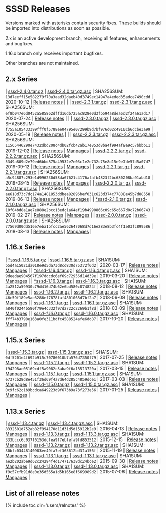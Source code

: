 # SSSD Releases

Versions marked with asterisks contain security fixes. These builds should be imported into distributions as soon as possible.

2.x is an active development branch, receiving all features, enhancements and bugfixes.

1.16.x branch only receives important bugfixes.

Other branches are not maintained.

## 2.x Series

| [sssd-2.4.0.tar.gz](https://github.com/SSSD/sssd/releases/download/sssd-2_4_0/sssd-2.4.0.tar.gz)   | [sssd-2.4.0.tar.gz.asc](https://github.com/SSSD/sssd/releases/download/sssd-2_4_0/sssd-2.4.0.tar.gz.asc) | SHA256SUM: `13d7eeff15e582279f70a3aad32daeb40d3749ec14947a4eded35adce7490cdd` | 2020-10-12 | [Release notes](relnotes/notes_2_4_0) | |
| [sssd-2.3.1.tar.gz](https://github.com/SSSD/sssd/releases/download/sssd-2_3_1/sssd-2.3.1.tar.gz)   | [sssd-2.3.1.tar.gz.asc](https://github.com/SSSD/sssd/releases/download/sssd-2_3_1/sssd-2.3.1.tar.gz.asc) | SHA256SUM: `ef8b047e6d0452a585862dffd16db725ac828e0d3fb594a8dea6d2f24a61ad17` | 2020-07-24 | [Release notes](relnotes/notes_2_3_1) | |
| [sssd-2.3.0.tar.gz](https://github.com/SSSD/sssd/releases/download/sssd-2_3_0/sssd-2.3.0.tar.gz)   | [sssd-2.3.0.tar.gz.asc](https://github.com/SSSD/sssd/releases/download/sssd-2_3_0/sssd-2.3.0.tar.gz.asc) | SHA256SUM: `f755a105433399fff0f5788ee04795e07299b9d7bf976d02c4910cb6dcbe3a99` | 2020-05-19 | [Release notes](relnotes/notes_2_3_0) | |
| [sssd-2.2.3.tar.gz](https://github.com/SSSD/sssd/releases/download/sssd-2_2_3/sssd-2.2.3.tar.gz)   | [sssd-2.2.3.tar.gz.asc](https://github.com/SSSD/sssd/releases/download/sssd-2_2_3/sssd-2.2.3.tar.gz.asc) | SHA256SUM: `11565446290e7432dbd208c4db02fcb42ab17e853d8ba4f994af9a9c57bbbb11` | 2019-12-02 | [Release notes](relnotes/notes_2_2_3) | [Manpages](http://mzidek.fedorapeople.org/sssd/2.2.3/man/)  |
| [sssd-2.2.2.tar.gz](https://github.com/SSSD/sssd/releases/download/sssd-2_2_2/sssd-2.2.2.tar.gz)   | [sssd-2.2.2.tar.gz.asc](https://github.com/SSSD/sssd/releases/download/sssd-2_2_2/sssd-2.2.2.tar.gz.asc) | SHA256SUM: `5349a809d2e79ed6bbd875a49532e7e03c1e2e732c75e8d15e9e7de57d5a07d7` | 2019-09-12 | [Release notes](relnotes/notes_2_2_2) | [Manpages](http://mzidek.fedorapeople.org/sssd/2.2.2/man/)  |
| [sssd-2.2.1.tar.gz](https://github.com/SSSD/sssd/releases/download/sssd-2_2_1/sssd-2.2.1.tar.gz)   | [sssd-2.2.1.tar.gz.asc](https://github.com/SSSD/sssd/releases/download/sssd-2_2_1/sssd-2.2.1.tar.gz.asc) | SHA256SUM: `a5c94887c293e1d996230d58da67621c4176afafb4823f2bc680208ba91abd18` | 2019-08-15 | [Release notes](relnotes/notes_2_2_1) | [Manpages](http://mzidek.fedorapeople.org/sssd/2.2.1/man/)  |
| [sssd-2.2.0.tar.gz](https://github.com/SSSD/sssd/releases/download/sssd-2_2_0/sssd-2.2.0.tar.gz)   | [sssd-2.2.0.tar.gz.asc](https://github.com/SSSD/sssd/releases/download/sssd-2_2_0/sssd-2.2.0.tar.gz.asc) | SHA256SUM: `ae618d73c7dc174a1481853ddbea82896bef031c623d374c77888e45b7d88558` | 2019-06-13 | [Release notes](relnotes/notes_2_2_0) | [Manpages](http://jhrozek.fedorapeople.org/sssd/2.2.0/man/) |
| [\*sssd-2.1.0.tar.gz](https://github.com/SSSD/sssd/releases/download/sssd-2_1_0/sssd-2.1.0.tar.gz) | [sssd-2.1.0.tar.gz.asc](https://github.com/SSSD/sssd/releases/download/sssd-2_1_0/sssd-2.1.0.tar.gz.asc) | SHA256SUM: `10f04bd8a1ae7e888e2bcc13edc1a64ef19b4990866c09c65c667d0c72b66743` | 2019-02-27 | [Release notes](relnotes/notes_2_1_0) | [Manpages](http://jhrozek.fedorapeople.org/sssd/2.1.0/man/) |
| [sssd-2.0.0.tar.gz](https://github.com/SSSD/sssd/releases/download/sssd-2_0_0/sssd-2.0.0.tar.gz)   | [sssd-2.0.0.tar.gz.asc](https://github.com/SSSD/sssd/releases/download/sssd-2_0_0/sssd-2.0.0.tar.gz.asc) | SHA256SUM: `77569d00dd516e7eba1bfcc2ae562647068d7d16e283e8b3fc4f1e03fc899586` | 2018-08-13 | [Release notes](relnotes/notes_2_0_0) | [Manpages](http://jhrozek.fedorapeople.org/sssd/2.0.0/man/) |

## 1.16.x Series

| [\*sssd-1.16.5.tar.gz](https://github.com/SSSD/sssd/releases/download/sssd-1_16_5/sssd-1.16.5.tar.gz) | [sssd-1.16.5.tar.gz.asc](https://github.com/SSSD/sssd/releases/download/sssd-1_16_5/sssd-1.16.5.tar.gz.asc) | SHA1SUM: `b5d4a15021da018e9d5da73d8cd830d75372f6d2` | 2020-03-17 | [Release notes](relnotes/notes_1_16_5) | [Manpages](http://mzidek.fedorapeople.org/sssd/1.16.5/man/)  |
| [\*sssd-1.16.4.tar.gz](https://github.com/SSSD/sssd/releases/download/sssd-1_16_4/sssd-1.16.4.tar.gz) | [sssd-1.16.4.tar.gz.asc](https://github.com/SSSD/sssd/releases/download/sssd-1_16_4/sssd-1.16.4.tar.gz.asc) | SHA1SUM: `9deedae904567f197ddcdc6ef69c72956d14d39e` | 2019-03-20 | [Release notes](relnotes/notes_1_16_4) | [Manpages](http://jhrozek.fedorapeople.org/sssd/1.16.4/man/) |
| [\*sssd-1.16.3.tar.gz](https://github.com/SSSD/sssd/releases/download/sssd-1_16_3/sssd-1.16.3.tar.gz) | [sssd-1.16.3.tar.gz.asc](https://github.com/SSSD/sssd/releases/download/sssd-1_16_3/sssd-1.16.3.tar.gz.asc) | SHA1SUM: `4a2512a59930c79d416d74b62e6bd580c874824f` | 2018-08-12 | [Release notes](relnotes/notes_1_16_3) | [Manpages](http://jhrozek.fedorapeople.org/sssd/1.16.3/man/) |
| [sssd-1.16.2.tar.gz](https://github.com/SSSD/sssd/releases/download/sssd-1_16_2/sssd-1.16.2.tar.gz)   | [sssd-1.16.2.tar.gz.asc](https://github.com/SSSD/sssd/releases/download/sssd-1_16_2/sssd-1.16.2.tar.gz.asc) | SHA1SUM: `46c59f189e5ae3286ef7878faf4801068d7bf2a7` | 2018-06-08 | [Release notes](relnotes/notes_1_16_2) | [Manpages](http://jhrozek.fedorapeople.org/sssd/1.16.2/man/) |
| [sssd-1.16.1.tar.gz](https://github.com/SSSD/sssd/releases/download/sssd-1_16_1/sssd-1.16.1.tar.gz)   | [sssd-1.16.1.tar.gz.asc](https://github.com/SSSD/sssd/releases/download/sssd-1_16_1/sssd-1.16.1.tar.gz.asc) | SHA1SUM: `a840f0244b580f79e4c332f97d2722c2269b1f8d` | 2018-03-09 | [Release notes](relnotes/notes_1_16_1) | [Manpages](http://jhrozek.fedorapeople.org/sssd/1.16.1/man/) |
| [*sssd-1.16.0.tar.gz*](https://github.com/SSSD/sssd/releases/download/sssd-1_16_0/sssd-1.16.0.tar.gz) | [sssd-1.16.0.tar.gz.asc](https://github.com/SSSD/sssd/releases/download/sssd-1_16_0/sssd-1.16.0.tar.gz.asc) | SHA1SUM: `fff74b3798e163a0fe311bdfc4588524afe6dd87` | 2017-10-20 | [Release notes](relnotes/notes_1_16_0) | [Manpages](http://jhrozek.fedorapeople.org/sssd/1.16.0/man/) |

## 1.15.x Series

| [sssd-1.15.3.tar.gz](https://github.com/SSSD/sssd/releases/download/sssd-1_15_3/sssd-1.15.3.tar.gz) | [sssd-1.15.3.tar.gz.asc](https://github.com/SSSD/sssd/releases/download/sssd-1_15_3/sssd-1.15.3.tar.gz.asc) | SHA1SUM: `0df5201e4f692b915c70786010b7a576d7350f79` | 2017-07-25 | [Release notes](relnotes/notes_1_15_3) | [Manpages](http://jhrozek.fedorapeople.org/sssd/1.15.3/man/) |
| [sssd-1.15.2.tar.gz](https://github.com/SSSD/sssd/releases/download/sssd-1_15_2/sssd-1.15.2.tar.gz) | [sssd-1.15.2.tar.gz.asc](https://github.com/SSSD/sssd/releases/download/sssd-1_15_2/sssd-1.15.2.tar.gz.asc) | SHA1SUM: `f94298ac05169cdf5a9082c3aba9f6a18513720a` | 2017-03-15 | [Release notes](relnotes/notes_1_15_2) | [Manpages](http://jhrozek.fedorapeople.org/sssd/1.15.2/man/) |
| [sssd-1.15.1.tar.gz](https://github.com/SSSD/sssd/releases/download/sssd-1_15_1/sssd-1.15.1.tar.gz) | [sssd-1.15.1.tar.gz.asc](https://github.com/SSSD/sssd/releases/download/sssd-1_15_1/sssd-1.15.1.tar.gz.asc) | SHA1SUM: `e737cb28d8e451f36d69f4a7d64d285c4859dce1` | 2017-03-03 | [Release notes](relnotes/notes_1_15_1) | [Manpages](http://jhrozek.fedorapeople.org/sssd/1.15.1/man/) |
| [sssd-1.15.0.tar.gz](https://github.com/SSSD/sssd/releases/download/sssd-1_15_0/sssd-1.15.0.tar.gz) | [sssd-1.15.0.tar.gz.asc](https://github.com/SSSD/sssd/releases/download/sssd-1_15_0/sssd-1.15.0.tar.gz.asc) | SHA1SUM: `0c9fc62c1b9bcdca649223d9f673b9a73f273e56` | 2017-01-25 | [Release notes](relnotes/notes_1_15_0) | [Manpages](http://jhrozek.fedorapeople.org/sssd/1.15.0/man/) |

## 1.13.x Series

| [sssd-1.13.4.tar.gz](https://github.com/SSSD/sssd/releases/download/sssd-1_13_4/sssd-1.13.4.tar.gz) | [sssd-1.13.4.tar.gz.asc](https://github.com/SSSD/sssd/releases/download/sssd-1_13_4/sssd-1.13.4.tar.gz.asc) | SHA1SUM: `8332501d752ab82f994170d11d31d5d15912b2e9` | 2016-04-13 | [Release notes](relnotes/notes_1_13_4) | [Manpages](http://jhrozek.fedorapeople.org/sssd/1.13.4/man/) |
| [sssd-1.13.3.tar.gz](https://github.com/SSSD/sssd/releases/download/sssd-1_13_3/sssd-1.13.3.tar.gz) | [sssd-1.13.3.tar.gz.asc](https://github.com/SSSD/sssd/releases/download/sssd-1_13_3/sssd-1.13.3.tar.gz.asc) | SHA1SUM: `333bccc6c037f6153dcfea9f7ebfefa9fd853512` | 2015-12-15 | [Release notes](relnotes/notes_1_13_3) | [Manpages](http://jhrozek.fedorapeople.org/sssd/1.13.3/man/) |
| [sssd-1.13.2.tar.gz](https://github.com/SSSD/sssd/releases/download/sssd-1_13_2/sssd-1.13.2.tar.gz) | [sssd-1.13.2.tar.gz.asc](https://github.com/SSSD/sssd/releases/download/sssd-1_13_2/sssd-1.13.2.tar.gz.asc) | SHA1SUM: `30bfc03448140983ee49fa7ef363612bd31a156f` | 2015-11-19 | [Release notes](relnotes/notes_1_13_2) | [Manpages](http://jhrozek.fedorapeople.org/sssd/1.13.2/man/) |
| [sssd-1.13.1.tar.gz](https://github.com/SSSD/sssd/releases/download/sssd-1_13_1/sssd-1.13.1.tar.gz) | [sssd-1.13.1.tar.gz.asc](https://github.com/SSSD/sssd/releases/download/sssd-1_13_1/sssd-1.13.1.tar.gz.asc) | SHA1SUM: `ae2b202abe9d62c24294f4d174717638dc24bce2` | 2015-09-30 | [Release notes](relnotes/notes_1_13_1) | [Manpages](http://jhrozek.fedorapeople.org/sssd/1.13.1/man/) |
| [sssd-1.13.0.tar.gz](https://github.com/SSSD/sssd/releases/download/sssd-1_13_0/sssd-1.13.0.tar.gz) | [sssd-1.13.0.tar.gz.asc](https://github.com/SSSD/sssd/releases/download/sssd-1_13_0/sssd-1.13.0.tar.gz.asc) | SHA1SUM: `f9c57cfb91d8e0e35d565a1d5b165e8f669989d2` | 2015-07-06 | [Release notes](relnotes/notes_1_13_0) | [Manpages](http://jhrozek.fedorapeople.org/sssd/1.13.0/man/) |

## List of all release notes
{% include toc dir='users/relnotes' %}

